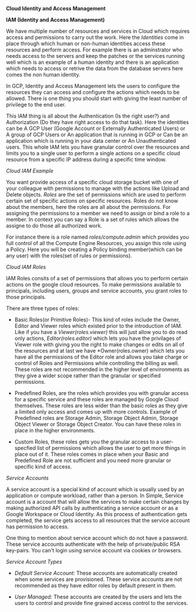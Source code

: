 **Cloud Identity and Access Management**

**IAM (Identity and Access Management)**

We have multiple number of resources and services in Cloud which requires access and permissions to carry out the work. Here the *Identities* come in place through which human or non-human identities access these resources and perform access. For example there is an adminstrator who needs access to the servers and keep the patches or the services running well which is an example of a human identity and there is an application which needs to access or retrive the data from the database servers here comes the non human identity.

In GCP, Identity and Access Management lets the users to configure the resources they can access and configure the actions which needs to be allowed. There is one thing you should start with giving the least number of privilege to the end user.

This IAM thing is all about the Authentication (Is the right user?) and Authorization (Do they have right access to do that task). Here the identities can be A GCP User (Google Account or Externally Authenticated Users) or A group of GCP Users or An application that is running in GCP or Can be an application which is running in your data center or An Unauthenticated users. This whole IAM lets you have granular control over the resources and limits you to a single user to perform a single actions on a specific cloud resource from a specific IP address during a specific time window.

*Cloud IAM Example*

You want provide access of a specific cloud storage bucket with one of your colleague with permissions to manage with the actions like Upload and Delete objects. *Roles* are the set of permissions which are used to perform certain set of specific actions on specific resources. Roles do not know about the members, here the roles are all about the permissions. For assigning the permissions to a member we need to assign or bind a role to a member. In context you can say a Role is a set of rules which allows the assigne to do those all authorized work.

For instance there is a role named *roles/compute.admin* which provides you full control of all the Compute Engine Resources, you assign this role using a Policy. Here you will be creating a Policy binding member(which can be any user) with the roles(set of rules or permissions).

*Cloud IAM Roles*

IAM Roles consits of a set of permissions that allows you to perform certain actions on the google cloud resources. To make permissions available to principals, including users, groups and service accounts, you grant roles to those principals.

There are three types of roles:

- Basic Roles(or Primitive Roles)- This kind of roles include the Owner, Editor and Viewer roles which existed prior to the introduction of IAM. Like if you have a *Viewer(roles.viewer)* this will just allow you to do read only actions, *Editor(roles.editor)* which lets you have the privilages of Viewer role with giving you the right to make changes or edits on all of the resources and at last we have *Owner(roles.owner) which lets you have all the permissions of the Editor role and allows you take charge or control of Roles and Permissions while controlling the billing as well. These roles are not recommended in the higher level of environments as they give a wider scope rather than the granular or specified permissions.

- Predefined Roles, are the roles which provides you with granular access for a specific service and these roles are managed by Google Cloud themselves. These roles are less wider than the basic roles as they give a limited only access and comes up with more controls. Example of Predefined roles are Storage Admin, Storage Object Admin, Storage Object Viewer or Storage Object Creator. You can have these roles in place in the higher environments.

- Custom Roles, these roles gets you the granular access to a user-specfied list of permissions which allows the user to get more things in place out of it. These roles comes in place when your Basic and Predefined Role are not sufficient and you need more granular or specific kind of access.

*Service Accounts*

A service account is a special kind of account which is usually used by an application or compute workload, rather than a person. In Simple, Service account is a account that will allow the services to make certain changes by making authorized API calls by authenticating a service account or as a Google Workspace or Cloud Identity. As this process of authentication gets completed, the service gets access to all resources that the service account has permission to access.

One thing to mention about service account which do not have a password. These service accounts authenticate with the help of private/public RSA key-pairs. You can't login using service account via cookies or browsers.

*Service Account Types*

- *Default Service Account:* These accounts are automatically created when some services are provisioned. These service accounts are not recommended as they have editor roles by default present in them.

- *User Managed:* These accounts are created by the users and lets the users to control and provide fine grained access control to the services.